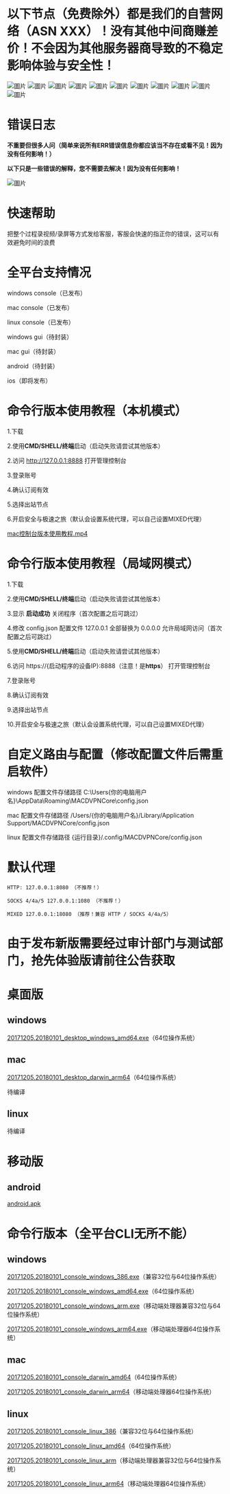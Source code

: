 # 以下节点（免费除外）都是我们的自营网络（ASN XXX）！没有其他中间商赚差价！不会因为其他服务器商导致的不稳定影响体验与安全性！
![圖片](https://github.com/user-attachments/assets/264c9d0f-49d1-4649-a452-6ed52c8c9c56)
![圖片](https://github.com/user-attachments/assets/e19a284c-e4ac-4d16-99f3-6c5de992b9e0)
![圖片](https://github.com/user-attachments/assets/925164d1-06d2-47f6-9d57-54dfe1fcd690)
![圖片](https://github.com/user-attachments/assets/36cba4d3-3ea2-4ce6-abbc-2e47e9e777aa)
![圖片](https://github.com/user-attachments/assets/a83876ba-3a76-466d-a42d-cd3e179207bf)
![圖片](https://github.com/user-attachments/assets/7f2861a3-46cd-4501-9a80-db65c73dc791)
![圖片](https://github.com/user-attachments/assets/5d364bea-fe6c-4f7a-a74e-fe0934f12d3a)
![圖片](https://github.com/user-attachments/assets/4e49ad70-1c36-4776-af73-1db7ca227e2f)
![圖片](https://github.com/user-attachments/assets/d5d5f941-7bd1-46fe-afcd-8471493a97cc)
![圖片](https://github.com/user-attachments/assets/50297145-0cec-4c21-9abf-2b07d5634d60)
![圖片](https://github.com/user-attachments/assets/28f49a85-a49b-47fe-8359-4c55986ef5a9)


# 错误日志
**不重要但很多人问（简单来说所有ERR错误信息你都应该当不存在或看不见！因为没有任何影响！）**

**以下只是一些错误的解释，您不需要去解决！因为没有任何影响！**

![圖片](https://github.com/user-attachments/assets/7fc8e958-898b-4153-b160-0e24f477029a)

# 快速帮助
把整个过程录视频/录屏等方式发给客服，客服会快速的指正你的错误，这可以有效避免时间的浪费

# 全平台支持情况
windows console（已发布）

mac console（已发布）

linux console（已发布）

windows gui（待封装）

mac gui（待封装）

android（待封装）

ios（即将发布）

# 命令行版本使用教程（本机模式）
1.下载

2.使用**CMD/SHELL/终端**启动（启动失败请尝试其他版本）

2.访问 http://127.0.0.1:8888 打开管理控制台

3.登录账号

4.确认订阅有效

5.选择出站节点

6.开启安全与极速之旅（默认会设置系统代理，可以自己设置MIXED代理）

[mac控制台版本使用教程.mp4](https://macdvpn.com/tmp/video/mac-console.mp4)

# 命令行版本使用教程（局域网模式）
1.下载

2.使用**CMD/SHELL/终端**启动（启动失败请尝试其他版本）

3.显示 **启动成功** 关闭程序（首次配置之后可跳过）

4.修改 config.json 配置文件 127.0.0.1 全部替换为 0.0.0.0 允许局域网访问（首次配置之后可跳过）

5.使用**CMD/SHELL/终端**启动（启动失败请尝试其他版本）

6.访问 https://{启动程序的设备IP}:8888（注意！是**https**） 打开管理控制台

7.登录账号

8.确认订阅有效

9.选择出站节点

10.开启安全与极速之旅（默认会设置系统代理，可以自己设置MIXED代理）

# 自定义路由与配置（修改配置文件后需重启软件）
windows 配置文件存储路径 C:\Users\{你的电脑用户名}\AppData\Roaming\MACDVPNCore\config.json

mac 配置文件存储路径 /Users/{你的电脑用户名}/Library/Application Support/MACDVPNCore/config.json

linux 配置文件存储路径 {运行目录}/.config/MACDVPNCore/config.json

# 默认代理
```
HTTP: 127.0.0.1:8080 （不推荐！）
```

```
SOCKS 4/4a/5 127.0.0.1:1080 （不推荐！）
```

```
MIXED 127.0.0.1:18080 （推荐！兼容 HTTP / SOCKS 4/4a/5）
```

# 由于发布新版需要经过审计部门与测试部门，抢先体验版请前往公告获取

# 桌面版
## windows
[20171205.20180101_desktop_windows_amd64.exe](https://macdvpn.com/tmp/20171205.20180101/desktop_windows_amd64.exe)（64位操作系统）

## mac
[20171205.20180101_desktop_darwin_arm64](https://macdvpn.com/tmp/20171205.20180101/desktop_darwin_arm64)（64位操作系统）

待编译

## linux

待编译

# 移动版
## android
[android.apk](https://macdvpn.com/tmp/20171205.20180101/android.apk)

# 命令行版本（全平台CLI无所不能）
## windows
[20171205.20180101_console_windows_386.exe](https://macdvpn.com/tmp/20171205.20180101/console_windows_386.exe)（兼容32位与64位操作系统）

[20171205.20180101_console_windows_amd64.exe](https://macdvpn.com/tmp/20171205.20180101/console_windows_amd64.exe)（64位操作系统）

[20171205.20180101_console_windows_arm.exe](https://macdvpn.com/tmp/20171205.20180101/console_windows_arm.exe)（移动端处理器兼容32位与64位操作系统）

[20171205.20180101_console_windows_arm64.exe](https://macdvpn.com/tmp/20171205.20180101/console_windows_arm64.exe)（移动端处理器64位操作系统）

## mac
[20171205.20180101_console_darwin_amd64](https://macdvpn.com/tmp/20171205.20180101/console_darwin_amd64)（64位操作系统）

[20171205.20180101_console_darwin_arm64](https://macdvpn.com/tmp/20171205.20180101/console_darwin_arm64)（移动端处理器64位操作系统）

## linux
[20171205.20180101_console_linux_386](https://macdvpn.com/tmp/20171205.20180101/console_linux_386)（兼容32位与64位操作系统）

[20171205.20180101_console_linux_amd64](https://macdvpn.com/tmp/20171205.20180101/console_linux_amd64)（64位操作系统）

[20171205.20180101_console_linux_arm](https://macdvpn.com/tmp/20171205.20180101/console_linux_arm)（移动端处理器兼容32位与64位操作系统）

[20171205.20180101_console_linux_arm64](https://macdvpn.com/tmp/20171205.20180101/console_linux_arm64)（移动端处理器64位操作系统）
